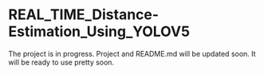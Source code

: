 # REAL_TIME_Distance-Estimation_Using_YOLOV5
The project is in progress. Project and README.md will be updated soon. It will be ready to use pretty soon. 

